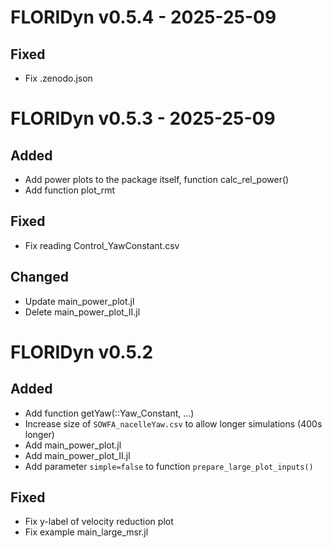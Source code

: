 # FLORIDyn v0.5.4 - 2025-25-09
## Fixed
- Fix .zenodo.json

# FLORIDyn v0.5.3 - 2025-25-09
## Added
- Add power plots to the package itself, function calc_rel_power()
- Add function plot_rmt
## Fixed
- Fix reading Control_YawConstant.csv
## Changed
- Update main_power_plot.jl
- Delete main_power_plot_II.jl

# FLORIDyn v0.5.2
## Added
- Add function getYaw(::Yaw_Constant, ...)
- Increase size of `SOWFA_nacelleYaw.csv` to allow longer simulations (400s longer)
- Add main_power_plot.jl
- Add main_power_plot_II.jl
- Add parameter `simple=false` to function `prepare_large_plot_inputs()`

## Fixed
- Fix y-label of velocity reduction plot
- Fix example main_large_msr.jl

